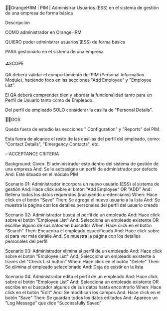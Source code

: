 🎃📜OrangeHRM | PIM | Administrar Usuarios (ESS) en el sistema de gestión de una empresa de forma básica

Descripción

COMO administrador en OrangeHRM

QUIERO poder administrar usuarios (ESS) de forma básica

PARA gestionarlo en el sistema de una empresa

⛳SCOPE

QA deberá validar el comportamiento del PIM (Personal Information Module), haciendo foco en las secciones "Add Employee" y "Employee List".

El QA deberá comprender bien y abordar la funcionalidad tanto para un Perfil de Usuario tanto como de Empleado.

Del perfil de empleado SOLO considerar la casilla de "Personal Details".

🏴‍☠️OOS

Queda fuera de estudio las secciones " Configuration" y "Reports" del PIM.

Esta fuera de alcance el resto de las casillas del perfil del empleado, como: "Contact Details", "Emergency Contacts", etc.

✅ACCEPTANCE CRITERIA

Background:
Given: El administrador este dentro del sistema de gestión de una empresa
And: Se le autoasigne un perfil de administrador por defecto
And: Esté situado en el módulo PIM

Scenario 01: Administrador incorpora un nuevo usuario (ESS) al sistema de gestión
And: Hace click sobre el botón "Add Employee" OR "ADD"
And: Rellena todos los datos requeridos (incluyendo credenciales)
When: Hace click en el botón "Save"
Then: Se agrega el nuevo usuario a la lista
And: Se muestra la página con los detalles personales del perfil del usuario creado

Scenario 02: Administrador busca el perfil de un empleado
And: Hace click sobre el botón "Employee List"
And: Selecciona un empleado existente OR escribe alguno de sus datos en buscador
When: Hace click en el botón "Search"
Then: Encuentra el empleado especificado
And: Hace click sobre el para ver más detalle
And: Se muestra la página con los detalles personales del perfil

Scenario 03: Administrador elimina el perfil de un empleado
And: Hace click sobre el botón "Employee List"
And: Selecciona un empleado existente a través del "Check List button"
When: Hace click en el botón "Delete"
Then: Se elimina el empleado seleccionado
And: Deja de existir en la lista

Scenario 04: Administrador edita el perfil de un empleado
And: Hace click sobre el botón "Employee List"
And: Selecciona un empleado existente OR escribe en el buscador algunos de sus datos hasta encontrarlo
When: Hace click en el botón "Edit"
And: Se modifican los campos
And: Hace click en el botón "Save"
Then: Se guardan todos los datos editados
And: Aparece un "Log Message" que dice "Successfully Saved"
